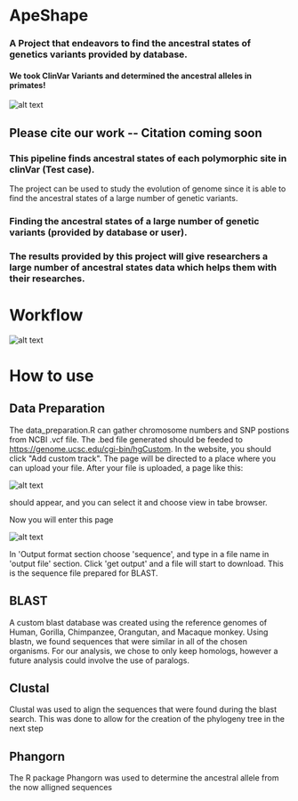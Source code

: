 # ApeShape
### A Project that endeavors to find the ancestral states of genetics variants provided by database.

#### We took ClinVar Variants and determined the ancestral alleles in primates!

![alt text](https://i.pinimg.com/736x/c7/9e/77/c79e77061058fe2f14bb22225be441a1.jpg)


## Please cite our work -- Citation coming soon

### This pipeline finds ancestral states of each polymorphic site in clinVar (Test case).
The project can be used to study the evolution of genome since it is able to find the ancestral states of a large number of genetic variants. 

### Finding the ancestral states of a large number of genetic variants (provided by database or user).


### The results provided by this project will give researchers a large number of ancestral states data which helps them with their researches.

# Workflow
![alt text](https://github.com/NCBI-Hackathons/PrimateAncestralAlleles/blob/master/workflow.png?raw=true)

# How to use <this software>

## Data Preparation
The data_preparation.R can gather chromosome numbers and SNP postions from NCBI .vcf file. The .bed file generated should be feeded to https://genome.ucsc.edu/cgi-bin/hgCustom. In the website, you should click "Add custom track". The page will be directed to a place where you can upload your file.
After your file is uploaded, a page like this:

![alt text](https://github.com/NCBI-Hackathons/PrimateAncestralAlleles/blob/master/Customtrack.png?raw=true) 

should appear, and you can select it and choose view in tabe browser.

Now you will enter this page

![alt text](https://github.com/NCBI-Hackathons/PrimateAncestralAlleles/blob/master/tablebrowser.png?raw=true)

In 'Output format section choose 'sequence', and type in a file name in 'output file' section. Click 'get output' and a file will start to download. This is the sequence file prepared for BLAST.
  
  ## BLAST
  A custom blast database was created using the reference genomes of Human, Gorilla, Chimpanzee, Orangutan, and Macaque monkey. Using blastn, we found sequences that were similar in all of the chosen organisms. For our analysis, we chose to only keep homologs, however a future analysis could involve the use of paralogs. 
  
  ## Clustal
  Clustal was used to align the sequences that were found during the blast search. This was done to allow for the creation of the phylogeny tree in the next step
  
  ## Phangorn
  The R package Phangorn was used to determine the ancestral allele from the now alligned sequences 

